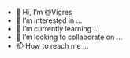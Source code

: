 - 👋 Hi, I’m @Vigres
- 👀 I’m interested in ...
- 🌱 I’m currently learning ...
- 💞️ I’m looking to collaborate on ...
- 📫 How to reach me ...

<!---
Vigres/Vigres is a ✨ special ✨ repository because its `README.md` (this file) appears on your GitHub profile.
You can click the Preview link to take a look at your changes.
--->
